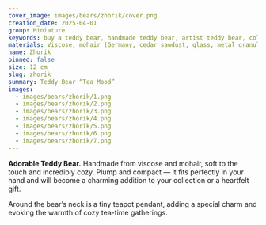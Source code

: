 ```yaml
---
cover_image: images/bears/zhorik/cover.png
creation_date: 2025-04-01
group: Miniature
keywords: buy a teddy bear, handmade teddy bear, artist teddy bear, collectible teddy bear, teddy bear gift, vintage teddy bear, miniature teddy bear, mohair teddy bear, viscose teddy bear, handmade soft toy
materials: Viscose, mohair (Germany, cedar sawdust, glass, metal granules, glass eyes
name: Zhorik
pinned: false
size: 12 cm
slug: zhorik
summary: Teddy Bear “Tea Mood”
images:
  - images/bears/zhorik/1.png
  - images/bears/zhorik/2.png
  - images/bears/zhorik/3.png
  - images/bears/zhorik/4.png
  - images/bears/zhorik/5.png
  - images/bears/zhorik/6.png
  - images/bears/zhorik/7.png
---
```

**Adorable Teddy Bear.**
Handmade from viscose and mohair, soft to the touch and incredibly cozy. Plump and compact — it fits perfectly in your hand and will become a charming addition to your collection or a heartfelt gift.

Around the bear’s neck is a tiny teapot pendant, adding a special charm and evoking the warmth of cozy tea-time gatherings.